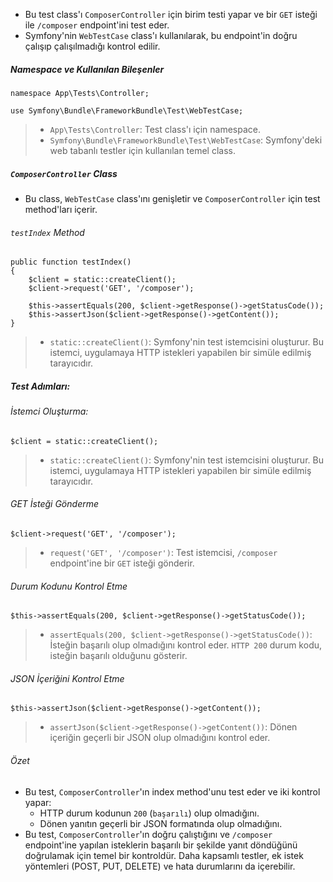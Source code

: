 + Bu test class'ı `ComposerController` için birim testi yapar ve bir `GET` isteği ile `/composer` endpoint'ini test eder.
+ Symfony'nin `WebTestCase` class'ı kullanılarak, bu endpoint'in doğru çalışıp çalışılmadığı kontrol edilir.

##### Namespace ve Kullanılan Bileşenler
~~~~~~~
namespace App\Tests\Controller;

use Symfony\Bundle\FrameworkBundle\Test\WebTestCase;
~~~~~~~
> + `App\Tests\Controller`: Test class'ı için namespace.
> + `Symfony\Bundle\FrameworkBundle\Test\WebTestCase`: Symfony'deki web tabanlı testler için kullanılan temel class.

##### `ComposerController` Class
+ Bu class, `WebTestCase` class'ını genişletir ve `ComposerController` için test method'ları içerir.
###### `testIndex` Method
~~~~~~~
public function testIndex()
{
    $client = static::createClient();
    $client->request('GET', '/composer');

    $this->assertEquals(200, $client->getResponse()->getStatusCode());
    $this->assertJson($client->getResponse()->getContent());
}
~~~~~~~
> + `static::createClient()`: Symfony'nin test istemcisini oluşturur. Bu istemci, uygulamaya HTTP istekleri yapabilen bir simüle edilmiş tarayıcıdır.

##### Test Adımları:
###### İstemci Oluşturma:
~~~~~~~
$client = static::createClient();
~~~~~~~
> + `static::createClient()`: Symfony'nin test istemcisini oluşturur. Bu istemci, uygulamaya HTTP istekleri yapabilen bir simüle edilmiş tarayıcıdır.

###### GET İsteği Gönderme
~~~~~~~
$client->request('GET', '/composer');
~~~~~~~
> + `request('GET', '/composer')`: Test istemcisi, `/composer` endpoint'ine bir `GET` isteği gönderir.

###### Durum Kodunu Kontrol Etme
~~~~~~~
$this->assertEquals(200, $client->getResponse()->getStatusCode());
~~~~~~~
> + `assertEquals(200, $client->getResponse()->getStatusCode())`: İsteğin başarılı olup olmadığını kontrol eder. `HTTP 200` durum kodu, isteğin başarılı olduğunu gösterir.

###### JSON İçeriğini Kontrol Etme
~~~~~~~
$this->assertJson($client->getResponse()->getContent());
~~~~~~~
> + `assertJson($client->getResponse()->getContent())`: Dönen içeriğin geçerli bir JSON olup olmadığını kontrol eder.

###### Özet
+ Bu test, `ComposerController`'ın index method'unu test eder ve iki kontrol yapar:
  - HTTP durum kodunun `200` (`başarılı`) olup olmadığını.
  - Dönen yanıtın geçerli bir JSON formatında olup olmadığını.
+ Bu test, `ComposerController`'ın doğru çalıştığını ve `/composer` endpoint'ine yapılan isteklerin başarılı bir şekilde yanıt döndüğünü doğrulamak için temel bir kontroldür. Daha kapsamlı testler, ek istek yöntemleri (POST, PUT, DELETE) ve hata durumlarını da içerebilir.
